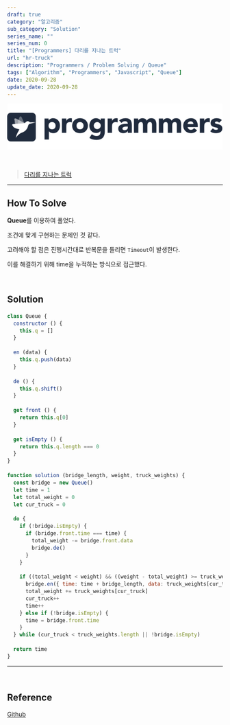 ```yaml
---
draft: true
category: "알고리즘"
sub_category: "Solution"
series_name: ""
series_num: 0
title: "[Programmers] 다리를 지나는 트럭"
url: "hr-truck"
description: "Programmers / Problem Solving / Queue"
tags: ["Algorithm", "Programmers", "Javascript", "Queue"]
date: 2020-09-28
update_date: 2020-09-28
---
```

![](https://raw.githubusercontent.com/akasai/Algorithm-Solutions/master/Programmers/programmers-logo.png)

<br>

> [다리를 지나는 트럭](https://programmers.co.kr/learn/courses/30/lessons/42583)

***

## How To Solve

**Queue**를 이용하여 풀었다.

조건에 맞게 구현하는 문제인 것 같다.

고려해야 할 점은 진행시간대로 반복문을 돌리면 `Timeout`이 발생한다.

이를 해결하기 위해 time을 누적하는 방식으로 접근했다.

<br>

## Solution

```javascript
class Queue {
  constructor () {
    this.q = []
  }

  en (data) {
    this.q.push(data)
  }

  de () {
    this.q.shift()
  }

  get front () {
    return this.q[0]
  }

  get isEmpty () {
    return this.q.length === 0
  }
}

function solution (bridge_length, weight, truck_weights) {
  const bridge = new Queue()
  let time = 1
  let total_weight = 0
  let cur_truck = 0

  do {
    if (!bridge.isEmpty) {
      if (bridge.front.time === time) {
        total_weight -= bridge.front.data
        bridge.de()
      }
    }

    if ((total_weight < weight) && ((weight - total_weight) >= truck_weights[cur_truck]) && cur_truck < truck_weights.length) {
      bridge.en({ time: time + bridge_length, data: truck_weights[cur_truck] })
      total_weight += truck_weights[cur_truck]
      cur_truck++
      time++
    } else if (!bridge.isEmpty) {
      time = bridge.front.time
    }
  } while (cur_truck < truck_weights.length || !bridge.isEmpty)

  return time
}
```

***

<br>

## Reference

<span class="reference">

[Github](https://github.com/akasai/Algorithm-Solutions/blob/master/Programmers/%EC%8A%A4%ED%83%9D_%ED%81%90/2.%EB%8B%A4%EB%A6%AC%EB%A5%BC_%EC%A7%80%EB%82%98%EB%8A%94_%ED%8A%B8%EB%9F%AD.js)

</span>
